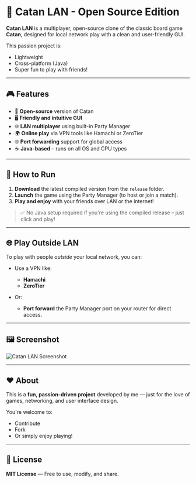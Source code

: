 # 🧱 Catan LAN - Open Source Edition

**Catan LAN** is a multiplayer, open-source clone of the classic board game **Catan**, designed for local network play with a clean and user-friendly GUI.

This passion project is:
- Lightweight
- Cross-platform (Java)
- Super fun to play with friends!

---

## 🎮 Features

- 🎲 **Open-source** version of Catan  
- 🖥️ **Friendly and intuitive GUI**  
- 🌐 **LAN multiplayer** using built-in Party Manager  
- 🌍 **Online play** via VPN tools like Hamachi or ZeroTier  
- 🌐 **Port forwarding** support for global access  
- ☕ **Java-based** – runs on all OS and CPU types  

---

## 🚀 How to Run

1. **Download** the latest compiled version from the `release` folder.  
2. **Launch** the game using the Party Manager (to host or join a match).  
3. **Play and enjoy** with your friends over LAN or the internet!  

> ✅ No Java setup required if you're using the compiled release – just click and play!

---

## 🌐 Play Outside LAN

To play with people *outside* your local network, you can:

- Use a VPN like:
  - **Hamachi**
  - **ZeroTier**

- Or:
  - **Port forward** the Party Manager port on your router for direct access.

---

## 🖼️ Screenshot

![Catan LAN Screenshot](https://github.com/user-attachments/assets/e2d7ec82-a27d-4e1e-a8df-dd54d0e67d33)

---

## ❤️ About

This is a **fun, passion-driven project** developed by me — just for the love of games, networking, and user interface design.

You're welcome to:
- Contribute
- Fork
- Or simply enjoy playing!

---

## 📄 License

**MIT License** — Free to use, modify, and share.
